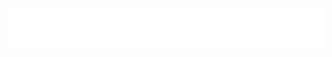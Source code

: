 <img align="center" src="https://raw.githubusercontent.com/textbase-sms/.github/main/profile/head.svg"></img>
